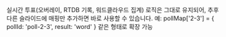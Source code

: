 실시간 투표(오버레이, RTDB 기록, 워드클라우드 집계) 로직은 그대로 유지되어, 추후 다른 슬라이드에 매핑만 추가하면 바로 사용할 수 있습니다.
예: pollMap['2-3'] = { pollId: 'poll-2-3', result: 'word' } 같은 형태로 확장 가능

